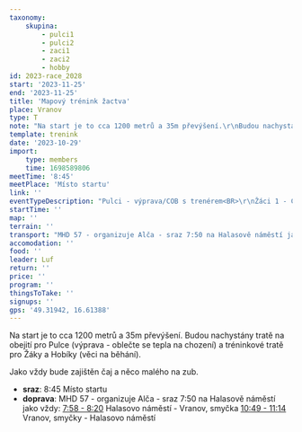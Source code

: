 ```yaml
---
taxonomy:
    skupina:
        - pulci1
        - pulci2
        - zaci1
        - zaci2
        - hobby
id: 2023-race_2028
start: '2023-11-25'
end: '2023-11-25'
title: 'Mapový trénink žactva'
place: Vranov
type: T
note: "Na start je to cca 1200 metrů a 35m převýšení.\r\nBudou nachystány tratě na obejití pro Pulce (výprava - oblečte se tepla na chození)\r\na tréninkové tratě pro Žáky a Hobíky (věci na běhání).\r\n\r\nJako vždy bude zajištěn čaj a něco malého na zub."
template: trenink
date: '2023-10-29'
import:
    type: members
    time: 1698589806
meetTime: '8:45'
meetPlace: 'Místo startu'
link: ''
eventTypeDescription: "Pulci - výprava/COB s trenérem<BR>\r\nŽáci 1 - COB<BR>\r\nŽáci 2 - vrstevnicovka<BR>\r\nHobíci - vrstevnicovka"
startTime: ''
map: ''
terrain: ''
transport: "MHD 57 - organizuje Alča - sraz 7:50 na Halasově náměstí jako vždy:\r\n[7:58 - 8:20](https://idos.idnes.cz/vlakyautobusymhdvse/spojeni/draha/?p=Fyb5SSWpsOpfNdTbad2ENDWdU3thCUGbt920s9sZPQUwpGToWMn7GiWgAnwmLqdeCDkPbwwT:aO6BDHuBXYDQg--&from=11280003&to=131870001&depTime=7:58&arrTime=8:20) Halasovo náměstí - Vranov, smyčka\r\n[10:49 - 11:14](https://idos.idnes.cz/vlakyautobusymhdvse/spojeni/draha/?p=Fyb5SSWpsOpfNdTbad2ENDWdU3thCUGbt920s9sZPQUjmR:8s3nXFnWfl2lbZWv7PiOWkCuswyH82OrmiZzv0A--&from=131870002&to=11280004&depTime=10:49&arrTime=11:14) Vranov, smyčky - Halasovo náměstí"
accomodation: ''
food: ''
leader: Luf
return: ''
price: ''
program: ''
thingsToTake: ''
signups: ''
gps: '49.31942, 16.61388'
---
```


Na start je to cca 1200 metrů a 35m převýšení.
Budou nachystány tratě na obejití pro Pulce (výprava - oblečte se tepla na chození)
a tréninkové tratě pro Žáky a Hobíky (věci na běhání).

Jako vždy bude zajištěn čaj a něco malého na zub.
* **sraz**: 8:45 Místo startu
* **doprava**: MHD 57 - organizuje Alča - sraz 7:50 na Halasově náměstí jako vždy:
[7:58 - 8:20](https://idos.idnes.cz/vlakyautobusymhdvse/spojeni/draha/?p=Fyb5SSWpsOpfNdTbad2ENDWdU3thCUGbt920s9sZPQUwpGToWMn7GiWgAnwmLqdeCDkPbwwT:aO6BDHuBXYDQg--&from=11280003&to=131870001&depTime=7:58&arrTime=8:20) Halasovo náměstí - Vranov, smyčka
[10:49 - 11:14](https://idos.idnes.cz/vlakyautobusymhdvse/spojeni/draha/?p=Fyb5SSWpsOpfNdTbad2ENDWdU3thCUGbt920s9sZPQUjmR:8s3nXFnWfl2lbZWv7PiOWkCuswyH82OrmiZzv0A--&from=131870002&to=11280004&depTime=10:49&arrTime=11:14) Vranov, smyčky - Halasovo náměstí
